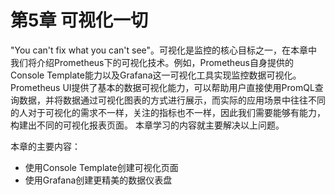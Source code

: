 # 第5章 可视化一切

"You can't fix what you can't see"。可视化是监控的核心目标之一，在本章中我们将介绍Prometheus下的可视化技术。例如，Prometheus自身提供的Console Template能力以及Grafana这一可视化工具实现监控数据可视化。Prometheus UI提供了基本的数据可视化能力，可以帮助用户直接使用PromQL查询数据，并将数据通过可视化图表的方式进行展示，而实际的应用场景中往往不同的人对于可视化的需求不一样，关注的指标也不一样，因此我们需要能够有能力，构建出不同的可视化报表页面。 本章学习的内容就主要解决以上问题。

本章的主要内容：

* 使用Console Template创建可视化页面
* 使用Grafana创建更精美的数据仪表盘